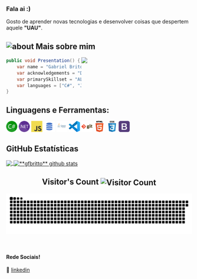 ### Fala ai :)

Gosto de aprender novas tecnologias e desenvolver coisas que despertem aquele **"UAU"**.

## <img width="45" alt="about" src="https://raw.github.com/elizarov/elizarov/master/about.png"> Mais sobre mim

<img align="right" width="300" src="https://i2.wp.com/allhtaccess.info/wp-content/uploads/2018/03/programming.gif?fit=1281%2C716&ssl=1" />

```C#
public void Presentation() {
    var name = "Gabriel Brito";
    var acknowledgements = "Desenvolvimento, APIs, Sistemas Web";
    var primarySkillset = "ALGUMAS HABILIDADES";
    var languages = ["C#", "Javascript", "Java", "Python"];
}
```

## **Linguagens e Ferramentas:**  

<code><img height="30" src="https://raw.githubusercontent.com/github/explore/80688e429a7d4ef2fca1e82350fe8e3517d3494d/topics/csharp/csharp.png"></code>
<code><img height="30" src="https://raw.githubusercontent.com/github/explore/80688e429a7d4ef2fca1e82350fe8e3517d3494d/topics/dotnet/dotnet.png"></code>
<code><img height="30" src="https://raw.githubusercontent.com/github/explore/80688e429a7d4ef2fca1e82350fe8e3517d3494d/topics/javascript/javascript.png"></code>
<code><img height="30" src="https://raw.githubusercontent.com/github/explore/80688e429a7d4ef2fca1e82350fe8e3517d3494d/topics/sql/sql.png"></code>
<code><img height="30" src="https://raw.githubusercontent.com/github/explore/80688e429a7d4ef2fca1e82350fe8e3517d3494d/topics/java/java.png"></code>
<code><img height="30" src="https://raw.githubusercontent.com/github/explore/80688e429a7d4ef2fca1e82350fe8e3517d3494d/topics/visual-studio-code/visual-studio-code.png"></code>
<code><img height="30" src="https://raw.githubusercontent.com/github/explore/80688e429a7d4ef2fca1e82350fe8e3517d3494d/topics/git/git.png"></code>
<code><img height="30" src="https://raw.githubusercontent.com/github/explore/80688e429a7d4ef2fca1e82350fe8e3517d3494d/topics/html/html.png"></code>
<code><img height="30" src="https://raw.githubusercontent.com/github/explore/80688e429a7d4ef2fca1e82350fe8e3517d3494d/topics/css/css.png"></code>
<code><img height="30" src="https://raw.githubusercontent.com/github/explore/80688e429a7d4ef2fca1e82350fe8e3517d3494d/topics/bootstrap/bootstrap.png"></code>


## **GitHub Estatísticas**

<a href="https://github.com/gfbritto">
  <img align="center" src="https://github-readme-stats.vercel.app/api/top-langs/?username=gfbritto&theme=dracula&hide_langs_below=1" />
</a>

<a href="https://github.com/gfbritto">
 <img align="center" src="https://github-readme-stats.vercel.app/api?username=gfbritto&show_icons=true&theme=dracula&line_height=27" alt="**gfbritto** github stats"/>
</a>

<h2 align="center">Visitor's Count <img align="center" src="https://profile-counter.glitch.me/gfbritto/count.svg" alt="Visitor Count" /></h2>

 ![Snake animation](https://github.com/Orlandoj77/Orlandoj77/blob/output/github-contribution-grid-snake.svg)

[linkedin]: https://www.linkedin.com/in/gfbritto/
<br>

#### Rede Sociais!

👔 [linkedin][linkedin]
